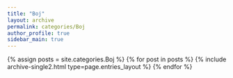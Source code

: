```yaml
---
title: "Boj"
layout: archive
permalink: categories/Boj
author_profile: true
sidebar_main: true
---
```


{% assign posts = site.categories.Boj %}
{% for post in posts %} {% include archive-single2.html type=page.entries_layout %} {% endfor %}
